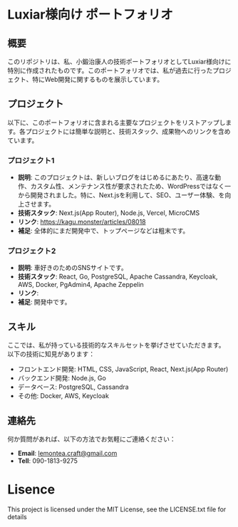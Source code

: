 # Luxiar様向け ポートフォリオ

## 概要
このリポジトリは、私、小鍛治康人の技術ポートフォリオとしてLuxiar様向けに特別に作成されたものです。このポートフォリオでは、私が過去に行ったプロジェクト、特にWeb開発に関するものを展示しています。

## プロジェクト
以下に、このポートフォリオに含まれる主要なプロジェクトをリストアップします。各プロジェクトには簡単な説明と、技術スタック、成果物へのリンクを含めています。

### プロジェクト1
- **説明**: このプロジェクトは、新しいブログをはじめるにあたり、高速な動作、カスタム性、メンテナンス性が要求されたため、WordPressではなく一から開発されました。特に、Next.jsを利用して、SEO、ユーザー体験、を向上させます。
- **技術スタック**: Next.js(App Router), Node.js, Vercel, MicroCMS
- **リンク**: https://kagu.monster/articles/08018
- **補足**: 全体的にまだ開発中で、トップページなどは粗末です。

### プロジェクト2
- **説明**: 車好きのためのSNSサイトです。
- **技術スタック**: React, Go, PostgreSQL, Apache Cassandra, Keycloak, AWS, Docker, PgAdmin4, Apache Zeppelin
- **リンク**: []()
- **補足**: 開発中です。

## スキル
ここでは、私が持っている技術的なスキルセットを挙げさせていただきます。
以下の技術に知見があります：
- フロントエンド開発: HTML, CSS, JavaScript, React, Next.js(App Router)
- バックエンド開発: Node.js, Go
- データベース: PostgreSQL, Cassandra
- その他: Docker, AWS, Keycloak

## 連絡先
何か質問があれば、以下の方法でお気軽にご連絡ください：
- **Email**: [lemontea.craft@gmail.com](mailto:lemontea.craft@gmail.com)
- **Tell**: 090-1813-9275

# Lisence
This project is licensed under the MIT License, see the LICENSE.txt file for details